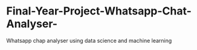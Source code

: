 # Final-Year-Project-Whatsapp-Chat-Analyser-
Whatsapp chap analyser using data science and machine learning
